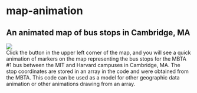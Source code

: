 # map-animation
## An animated map of bus stops in Cambridge, MA<br>
<img src="map animation"><br>
Click the button in the upper left corner of the map, and you will see a quick animation of markers on the map representing the bus stops for the MBTA #1 bus between the MIT and Harvard campuses in Cambridge, MA. The stop coordinates are stored in an array in the code and were obtained from the MBTA. This code can be used as a model for other geographic data animation or other animations drawing from an array.
